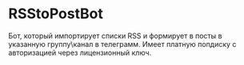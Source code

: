# RSStoPostBot
 Бот, который импортирует списки RSS и формирует в посты в указанную группу\канал в телеграмм. Имеет платную попдиску с авторизацией через лицензионный ключ.
